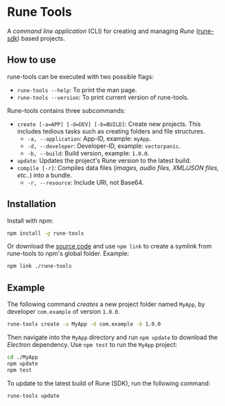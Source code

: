 # Rune Tools
A *command line application* (CLI) for creating and managing *Rune* ([rune-sdk](https://github.com/VectorPanic/rune-sdk)) based projects.

## How to use

rune-tools can be executed with two possible flags:

- `rune-tools --help`: To print the man page.
- `rune-tools --version`: To print current version of rune-tools.

Rune-tools contains three subcommands:

- `create [-a=APP] [-d=DEV] [-b=BUILD]`: Create new projects. This includes tedious tasks such as creating folders and file structures.
  - `-a, --application`: App-ID, example: `myApp`.
  - `-d, --developer`: Developer-ID, example: `vectorpanic`.
  - `-b, --build`: Build version, example: `1.0.0`.
- `update`: Updates the project's Rune version to the latest build.
- `compile [-r]`: Compiles data files (*images, audio files, XML/JSON files, etc..*) into a bundle.
  - `-r, --resource`: Include URI, not Base64.

## Installation

Install with npm:

```bash
npm install -g rune-tools
```

Or download the [source code](https://github.com/VectorPanic/rune-tools) and use `npm link` to create a symlink from rune-tools to npm's global folder. Example:

```bash
npm link ./rune-tools
```

## Example

The following command *creates* a new project folder named `MyApp`, by developer `com.example` of version `1.0.0`.

```bash
rune-tools create -a MyApp -d com.example -b 1.0.0
```

Then navigate into the `MyApp` directory and run `npm update` to download the *Electron* dependency. Use `npm test` to run the `MyApp` project:

```bash
cd ./MyApp
npm update
npm test
```

To update to the latest build of Rune (SDK), run the following command:

```bash
rune-tools update
```
